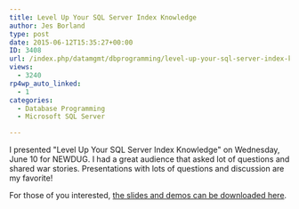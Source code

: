 ```yaml
---
title: Level Up Your SQL Server Index Knowledge
author: Jes Borland
type: post
date: 2015-06-12T15:35:27+00:00
ID: 3408
url: /index.php/datamgmt/dbprogramming/level-up-your-sql-server-index-knowledge/
views:
  - 3240
rp4wp_auto_linked:
  - 1
categories:
  - Database Programming
  - Microsoft SQL Server

---
```

I presented "Level Up Your SQL Server Index Knowledge" on Wednesday, June 10 for NEWDUG. I had a great audience that asked lot of questions and shared war stories. Presentations with lots of questions and discussion are my favorite!

For those of you interested, [the slides and demos can be downloaded here][1].

 [1]: /wp-content/uploads/2015/06/Level-Up-Your-SQL-Server-Index-Knowledge.zip
